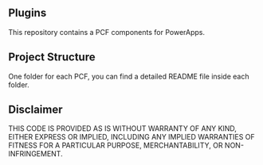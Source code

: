 ## Plugins

This repository contains a PCF components for PowerApps.

## Project Structure

One folder for each PCF, you can find a detailed README file inside each folder.

## Disclaimer

THIS CODE IS PROVIDED AS IS WITHOUT WARRANTY OF ANY KIND, EITHER EXPRESS OR IMPLIED, INCLUDING ANY IMPLIED WARRANTIES OF FITNESS FOR A PARTICULAR PURPOSE, MERCHANTABILITY, OR NON-INFRINGEMENT.
